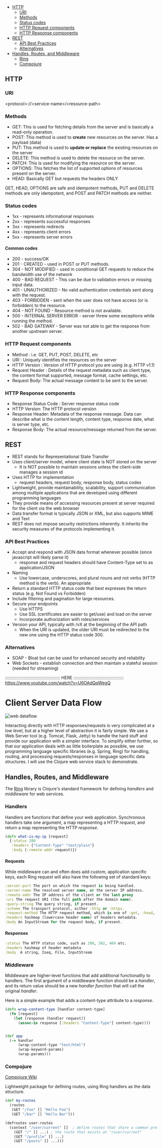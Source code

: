 - [HTTP](#http)
  - [URI](#uri)
  - [Methods](#methods)
  - [Status codes](#status-codes)
  - [HTTP Request components](#http-request-components)
  - [HTTP Response components](#http-response-components)
- [REST](#rest)
  - [API Best Practices](#api-best-practices)
  - [Alternatives](#alternatives)
- [Handles, Routes, and Middleware](#handles-routes-and-middleware)
  - [Ring](#ring)
  - [Compojure](#compojure)

## HTTP
### URI
\<protocol\>://\<service-name\>/\<resource-path\>

### Methods
- GET: This is used for fetching details from the server and is basically a read-only operation.
- POST: This method is used to **create** new resources on the server.  Has a payload (data)
- PUT: This method is used to **update or replace** the existing resources on the server
- DELETE: This method is used to delete the resource on the server.
- PATCH: This is used for modifying the resource on the server.
- OPTIONS: This fetches the list of supported options of resources present on the server.
- HEAD: Basically GET but requests the headers ONLY


GET, HEAD, OPTIONS are safe and idempotent methods, PUT and DELETE methods are only idempotent, and POST and PATCH methods are neither.

### Status codes
- 1xx - represents informational responses
- 2xx - represents successful responses
- 3xx - represents redirects
- 4xx - represents client errors
- 5xx - represents server errors

#### Common codes
- 200 - success/OK
- 201 - CREATED - used in POST or PUT methods.
- 304 - NOT MODIFIED - used in conditional GET requests to reduce the bandwidth use of the network
- 400 - BAD REQUEST - This can be due to validation errors or missing input data.
- 401 - UNAUTHORIZED - No valid authentication credentials sent along with the request.
- 403 - FORBIDDEN - sent when the user does not have access (or is forbidden) to the resource.
- 404 - NOT FOUND - Resource method is not available.
- 500 - INTERNAL SERVER ERROR - server threw some exceptions while running the method.
- 502 - BAD GATEWAY - Server was not able to get the response from another upstream server.

### HTTP Request components
- Method : i.e. GET, PUT, POST, DELETE, etc
- URI : Uniquely identifies the resources on the server
- HTTP Version : Version of HTTP protocol you are using (e.g. HTTP v1.1)
- Request Header : Details of the request metadata such as client type, the content format supported, message format, cache settings, etc.
- Request Body: The actual message content to be sent to the server.

### HTTP Response components
- Response Status Code : Server response status code
- HTTP Version: The HTTP protocol version
- Response Header: Metadata of the response message. Data can describe what is the content length, content type, response date, what is server type, etc.
- Response Body: The actual resource/message returned from the server.

## REST
- REST stands for Representational State Transfer
- Uses client/server model, where client state is NOT stored on the server
  - It is NOT possible to maintain sessions unless the client-side manages a session id
- Uses HTTP for implementation
  - request headers, request body, response body, status codes
- Lightweight, provide maintainability, scalability, support communication among multiple applications that are developed using different programming languages
- They provide means of accessing resources present at server required for the client via the web browser
- Data transfer format is typically JSON or XML, but also supports MIME and Text
- REST does not impose security restrictions inherently. It inherits the security measures of the protocols implementing it.

### API Best Practices
- Accept and respond with JSON data format whenever possible (since javascript will likely parse it)
  - response and request headers should have Content-Type set to as application/JSON
- Naming
  - Use lowercase, underscores, and plural nouns and not verbs (HTTP method is the verb). An appropriate 
- Return a standard HTTP status code that best expresses the return status (e.g. Not Found vs Forbidden)
- Include filtering and pagination for large resources.
- Secure your endpoints
  - Use HTTPS
  - Use SSL (certificates are easier to get/use) and load on the server
  - Incorporate authorization with roles/services
- Version your API, typically with /vX at the beginning of the API path
  - When the URI is updated, the older URI must be redirected to the new one using the HTTP status code 300.


### Alternatives
- SOAP - Bloat but can be used for enhanced security and reliability
- Web Sockets - establish connection and then maintain a stateful session (needed for streaming)

:::::::::::::::::::::::::::::::::::::::::::::
HERE
:::::::::::::::::::::::::::::::::::::::::
https://www.youtube.com/watch?v=U6OAdQqWegQ


# Client Server Data Flow
![web dataflow](resources/images/web_dataflow.jpg)

Interacting directly with HTTP responses/requests is very complicated at a low level, but at a higher level of abstraction it is fairly simple.  We use a Web Server tool (e.g. Tomcat, Flask, Jetty) to handle the hard stuff and provide our application with a simpler interface.
To simplify either further, so that our application deals with as little boilerplate as possible, we use programming language specific libraries (e.g. Spring, Ring) for handling, routing, and processing requests/responses in language specific data structures.  I will use the Clojure web service stack to demonstrate.

## Handles, Routes, and Middleware
The [Ring](https://github.com/ring-clojure/ring/wiki/Concepts) library is Clojure's standard framework for defining *handlers* and *middleware* for web services.

### Handlers
Handlers are functions that define your web application. Synchronous handlers take one argument, a map representing a HTTP *request*, and return a map representing the HTTP *response*.

```clojure
(defn what-is-my-ip [request]
  {:status 200
   :headers {"Content-Type" "text/plain"}
   :body (:remote-addr request)})
```

#### Requests
While middleware can and often does add custom, application specific keys, each Ring request will also have the following set of standard keys:
```clojure
:server-port The port on which the request is being handled.
:server-name The resolved server name, or the server IP address.
:remote-addr The IP address of the client or the last proxy
:uri The request URI (the full path after the domain name).
:query-string The query string, if present.
:scheme The transport protocol, either :http or :https.
:request-method The HTTP request method, which is one of :get, :head, :options, :put, :post, or :delete.
:headers hashmap (lowercase header name) of headers metadata.
:body An InputStream for the request body, if present.
```
#### Responses
```clojure
:status The HTTP status code, such as 200, 302, 404 etc.
:headers hashmap of header metadata
:body  A string, Iseq, File, InputStream
```

### Middleware
Middleware are higher-level functions that add additional functionality to handlers. The first argument of a middleware function should be a *handler*, and its return value should be a new *handler function* that will call the original *handler*.

Here is a simple example that adds a content-type attribute to a *response*.

```clojure
(defn wrap-content-type [handler content-type]
  (fn [request]
    (let [response (handler request)]
      (assoc-in response [:headers "Content-Type"] content-type))))


(def app
  (-> handler
      (wrap-content-type "text/html")
      (wrap-keyword-params)
      (wrap-params)))
```

### Compojure
[Compojure Wiki](https://github.com/weavejester/compojure/wiki)

Lightweight package for defining routes, using Ring handlers as the data structure.
```clojure
(def my-routes
  (routes
   (GET "/foo" [] "Hello Foo")
   (GET "/bar" [] "Hello Bar")))

(defroutes user-routes
  (context "/user/current" []  ; define routes that share a common prefix
    (GET "/" [] ...) ; the route that exists at "/user/current"
    (GET "/profile" [] ...)
    (GET "/posts" [] ...)))
```
